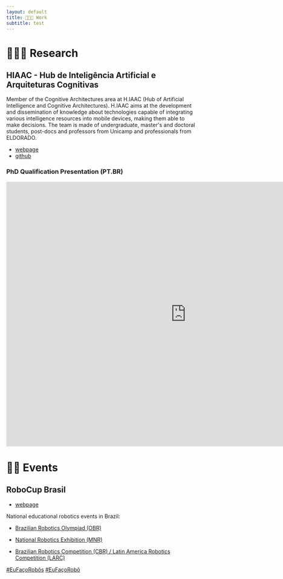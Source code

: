 ```yaml
---
layout: default
title: 🕵🏻🤖 Work
subtitle: test
---
```


# 🔬🕵🏻 Research

## HIAAC - Hub de Inteligência Artificial e Arquiteturas Cognitivas

Member of the Cognitive Architectures area at H.IAAC (Hub of Artificial Intelligence and Cognitive Architectures). H.IAAC aims at the development and dissemination of knowledge about technologies capable of integrating various intelligence resources into mobile devices, making them able to make decisions.  The team is made of undergraduate, master's and doctoral students, post-docs and professors from Unicamp and professionals from ELDORADO.


- [webpage](https://hiaac.unicamp.br/)
- [github](https://github.com/H-IAAC)

### PhD Qualification Presentation (PT.BR)

<iframe width="950" height="700" src="https://rr5---sn-bg0s7n7l.c.drive.google.com/videoplayback?expire=1706305403&ei=S_2zZeisDdWmpb0P-d2ayA4&ip=189.19.124.73&id=60fc8d27383ed649&itag=18&source=webdrive&requiressl=yes&xpc=EghonaK1InoBAQ==&mh=Fw&mm=32,29&mn=sn-bg0s7n7l,sn-bg0eznzs&ms=su,rdu&mv=m&mvi=5&pl=24&ttl=transient&susc=dr&driveid=10oMXmbGDphLCk4LO8JjkqT2qnDOpHyaU&app=explorer&eaua=ZuRC2-4ETds&mime=video/mp4&vprv=1&prv=1&dur=5220.194&lmt=1706195680668676&mt=1706293729&fvip=3&subapp=DRIVE_WEB_FILE_VIEWER&txp=0006224&sparams=expire,ei,ip,id,itag,source,requiressl,xpc,ttl,susc,driveid,app,eaua,mime,vprv,prv,dur,lmt&sig=AJfQdSswRgIhAInCZTQZe4fzbiA2O0X2JtGYkl3A5FVbRcPwFRSIq5hkAiEAp1MzcQbH0T1d8ekOuM9tm89FMuaAbpkRsC8unSH9JRI=&lsparams=mh,mm,mn,ms,mv,mvi,pl&lsig=AAO5W4owRAIgGImTxEj8Be83iZXSzMbQdaj5Hp_ogyuIk8g4232FJjUCICG6ltbskfY6IXGTTl0rv-Vr26DMKpFM8wCA3KJi5IS4&cpn=sApmEYMsLju3SZ80&c=WEB_EMBEDDED_PLAYER&cver=1.20240123.01.00" frameborder="0" allowfullscreen="true" mozallowfullscreen="true" allow="autoplay" title="videoPTBR"></iframe>


# 🦾🤖 Events

## RoboCup Brasil

* [webpage](https://robocup.org.br)

National educational robotics events in Brazil:
* [Brazilian Robotics Olympiad (OBR)](https://www.obr.org.br)

* [National Robotics Exhibition (MNR)](https://www.mnr.org.br)

* [Brazilian Robotics Competition (CBR) / Latin America Robotics Competition (LARC)](https://www.cbrobotica.org)

[#EuFaçoRobôs](https://www.instagram.com/explore/tags/eufaçorobôs/) [#EuFaçoRobô](https://www.instagram.com/explore/tags/eufaçorobô/) 


